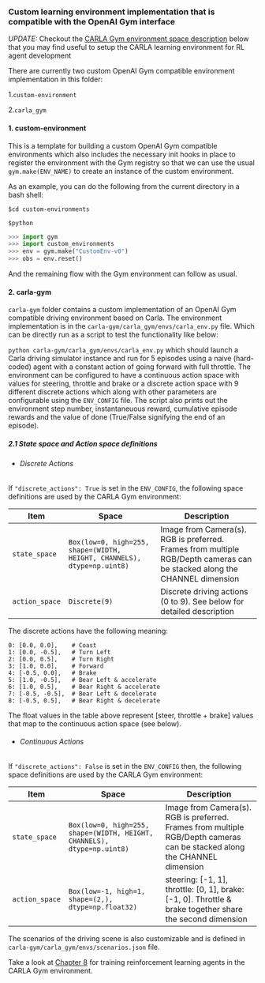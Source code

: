 ### Custom learning environment implementation that is compatible with the OpenAI Gym interface

*UPDATE:* Checkout the [CARLA Gym environment space description](#2-carla-gym) below that you may find useful
to setup the CARLA learning environment for RL agent development

There are currently two custom OpenAI Gym compatible environment implementation in this folder:

  1.`custom-environment`
  
  2.`carla_gym`
  

#### 1. custom-environment

This is a template for building a custom OpenAI Gym compatible environments which also includes the necessary init hooks
in place to register the environment with the Gym registry so that we can use the usual `gym.make(ENV_NAME)` to create
an instance of the custom environment.

As an example, you can do the following from the current directory in a bash shell:

`$cd custom-environments`

`$python`

```python
>>> import gym
>>> import custom_environments
>>> env = gym.make("CustomEnv-v0")
>>> obs = env.reset()
```

And the remaining flow with the Gym environment can follow as usual.


#### 2. carla-gym

`carla-gym` folder contains a custom implementation of an OpenAI Gym compatible driving environment based on Carla.
The environment implementation is in the `carla-gym/carla_gym/envs/carla_env.py` file. Which can be directly run as 
a script to test the functionality like below:

`python carla-gym/carla_gym/envs/carla_env.py` which should launch a Carla driving simulator instance and run for 5 episodes
using a naive (hard-coded) agent with a constant action of going forward with full throttle. The environment can be 
configured to have a continuous action space with values for steering, throttle and brake or a discrete action space with 
9 different discrete actions which along with other parameters are configurable using the `ENV_CONFIG` file. The script
 also prints out the environment step number, instantaneuous reward, cumulative episode rewards and the value of done (True/False 
signifying the end of an episode).  

##### 2.1 State space and Action space definitions

- ###### Discrete Actions

If `"discrete_actions": True` is set in the `ENV_CONFIG`, the following space definitions
are used by the CARLA Gym environment:

|Item | Space| Description |
|--------|----------|------------------|
|`state_space`| `Box(low=0, high=255, shape=(WIDTH, HEIGHT, CHANNELS), dtype=np.uint8)` | Image from Camera(s). RGB is preferred. Frames from multiple RGB/Depth cameras can be stacked along the CHANNEL dimension|
| `action_space`| `Discrete(9)` | Discrete driving actions (0 to 9). See below for detailed description |

The discrete actions have the following meaning:

    0: [0.0, 0.0],    # Coast
    1: [0.0, -0.5],   # Turn Left
    2: [0.0, 0.5],    # Turn Right
    3: [1.0, 0.0],    # Forward
    4: [-0.5, 0.0],   # Brake
    5: [1.0, -0.5],   # Bear Left & accelerate
    6: [1.0, 0.5],    # Bear Right & accelerate
    7: [-0.5, -0.5],  # Bear Left & decelerate
    8: [-0.5, 0.5],   # Bear Right & decelerate
The float values in the table above represent [steer, throttle + brake] values 
that map to the continuous action space (see below).

- ###### Continuous Actions

If `"discrete_actions": False` is set in the `ENV_CONFIG` then, the following space definitions are
used by the CARLA Gym environment:


|Item | Space| Description |
|--------|----------|------------------|
|`state_space`| `Box(low=0, high=255, shape=(WIDTH, HEIGHT, CHANNELS), dtype=np.uint8)` | Image from Camera(s). RGB is preferred. Frames from multiple RGB/Depth cameras can be stacked along the CHANNEL dimension|
| `action_space`| `Box(low=-1, high=1, shape=(2,), dtype=np.float32)` | steering: [-1, 1], throttle: [0, 1], brake: [-1, 0]. Throttle & brake together share the second dimension |


The scenarios of the driving scene is also customizable and is defined in `carla-gym/carla_gym/envs/scenarios.json` file.

Take a look at [Chapter 8](https://github.com/PacktPublishing/Hands-On-Intelligent-Agents-with-OpenAI-Gym/tree/master/ch8)
for training reinforcement learning agents in the CARLA Gym environment.
